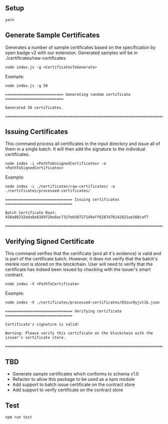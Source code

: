 ## Setup

```
yarn
```

## Generate Sample Certificates

Generates a number of sample certificates based on the specification by open badge v2 with our extension. Generated samples will be in ./certificates/raw-certificates

```
node index.js -g <CertificatesToGenerate>
```

Example:

```
node index.js -g 50

========================== Generating random certificate ==========================

Generated 50 certificates.

===================================================================================
```

## Issuing Certificates

This command process all certificates in the input directory and issue all of them in a single batch. It will then add the signature to the individual certificates. 

```
node index -i <PathToUnsignedCertificates> -o <PathToSignedCertificates>
```

Example:
```
node index -i ./certificates/raw-certificates/ -o ./certificates/processed-certificates/

============================== Issuing certificates ==============================

Batch Certificate Root:
458a80232eda8a816972be8ac731feb50727149aff6287d70142821ae160caf7

===================================================================================
```

## Verifying Signed Certificate

This command verifies that the certificate (and all it's evidence) is valid and is part of the certificate batch. However, it does not verify that the batch's merkle root is stored on the blockchain. User will need to verify that the certificate has indeed been issued by checking with the issuer's smart contract. 

```
node index -V <PathToCertificate>
```

Example:
```
node index -V ./certificates/processed-certificates/03zuc9yjvt1b.json

============================== Verifying certificate ==============================

Certificate's signature is valid!

Warning: Please verify this certificate on the blockchain with the issuer's certificate store.

===================================================================================
```

## TBD

- Generate sample certificates which conforms to schema v1.0
- Refactor to allow this package to be used as a npm module
- Add support to batch issue certificate on the contract store
- Add support to verify certificate on the contract store

## Test

```
npm run test
```